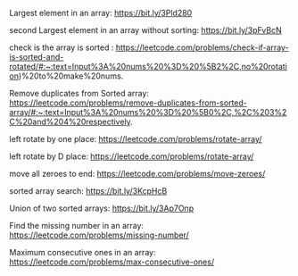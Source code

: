 Largest element in an array: https://bit.ly/3Pld280 

second Largest element in an array without sorting: https://bit.ly/3pFvBcN 

check is the array is sorted : https://leetcode.com/problems/check-if-array-is-sorted-and-rotated/#:~:text=Input%3A%20nums%20%3D%20%5B2%2C,no%20rotation)%20to%20make%20nums. 

Remove duplicates from Sorted array: https://leetcode.com/problems/remove-duplicates-from-sorted-array/#:~:text=Input%3A%20nums%20%3D%20%5B0%2C,%2C%203%2C%20and%204%20respectively. 

left rotate by one place: https://leetcode.com/problems/rotate-array/

left rotate by D place: https://leetcode.com/problems/rotate-array/

move all zeroes to end: https://leetcode.com/problems/move-zeroes/

sorted array search: https://bit.ly/3KcpHcB

Union of two sorted arrays: https://bit.ly/3Ap7Onp

Find the missing number in an array: https://leetcode.com/problems/missing-number/

Maximum consecutive ones in an array: https://leetcode.com/problems/max-consecutive-ones/

